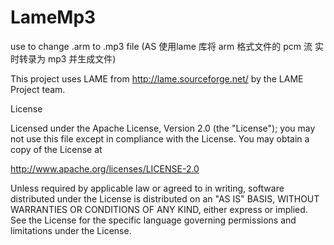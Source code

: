 # LameMp3
use to change .arm to .mp3 file (AS 使用lame 库将 arm 格式文件的 pcm 流 实时转录为 mp3 并生成文件)

This project uses LAME from http://lame.sourceforge.net/
by the LAME Project team.

License

Licensed under the Apache License, Version 2.0 (the "License");
you may not use this file except in compliance with the License.
You may obtain a copy of the License at

   http://www.apache.org/licenses/LICENSE-2.0

Unless required by applicable law or agreed to in writing, software
distributed under the License is distributed on an "AS IS" BASIS,
WITHOUT WARRANTIES OR CONDITIONS OF ANY KIND, either express or implied.
See the License for the specific language governing permissions and
limitations under the License.
